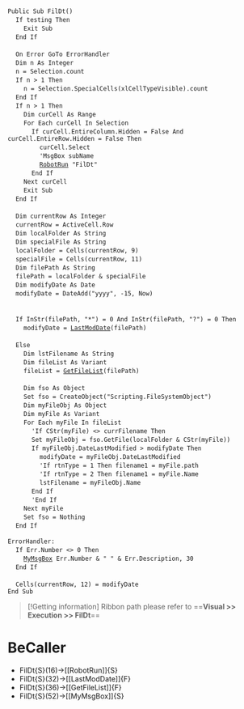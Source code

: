 &nbsp;  &nbsp;  &nbsp;  &nbsp;  
`Public Sub FilDt()`  
&nbsp;&nbsp;&nbsp;&nbsp;`If testing Then`  
&nbsp;&nbsp;&nbsp;&nbsp;&nbsp;&nbsp;&nbsp;&nbsp;`Exit Sub`  
&nbsp;&nbsp;&nbsp;&nbsp;`End If`  
&nbsp;  &nbsp;  &nbsp;  &nbsp;  
&nbsp;&nbsp;&nbsp;&nbsp;`On Error GoTo ErrorHandler`  
&nbsp;&nbsp;&nbsp;&nbsp;`Dim n As Integer`  
&nbsp;&nbsp;&nbsp;&nbsp;`n = Selection.count`  
&nbsp;&nbsp;&nbsp;&nbsp;`If n > 1 Then`  
&nbsp;&nbsp;&nbsp;&nbsp;&nbsp;&nbsp;&nbsp;&nbsp;`n = Selection.SpecialCells(xlCellTypeVisible).count`  
&nbsp;&nbsp;&nbsp;&nbsp;`End If`  
&nbsp;&nbsp;&nbsp;&nbsp;`If n > 1 Then`  
&nbsp;&nbsp;&nbsp;&nbsp;&nbsp;&nbsp;&nbsp;&nbsp;`Dim curCell As Range`  
&nbsp;&nbsp;&nbsp;&nbsp;&nbsp;&nbsp;&nbsp;&nbsp;`For Each curCell In Selection`  
&nbsp;&nbsp;&nbsp;&nbsp;&nbsp;&nbsp;&nbsp;&nbsp;&nbsp;&nbsp;&nbsp;&nbsp;`If curCell.EntireColumn.Hidden = False And curCell.EntireRow.Hidden = False Then`  
&nbsp;&nbsp;&nbsp;&nbsp;&nbsp;&nbsp;&nbsp;&nbsp;&nbsp;&nbsp;&nbsp;&nbsp;&nbsp;&nbsp;&nbsp;&nbsp;`curCell.Select`  
&nbsp;&nbsp;&nbsp;&nbsp;&nbsp;&nbsp;&nbsp;&nbsp;&nbsp;&nbsp;&nbsp;&nbsp;&nbsp;&nbsp;&nbsp;&nbsp;`'MsgBox subName`  
&nbsp;&nbsp;&nbsp;&nbsp;&nbsp;&nbsp;&nbsp;&nbsp;&nbsp;&nbsp;&nbsp;&nbsp;&nbsp;&nbsp;&nbsp;&nbsp;[`RobotRun`](RobotRun)` "FilDt"`  
&nbsp;&nbsp;&nbsp;&nbsp;&nbsp;&nbsp;&nbsp;&nbsp;&nbsp;&nbsp;&nbsp;&nbsp;`End If`  
&nbsp;&nbsp;&nbsp;&nbsp;&nbsp;&nbsp;&nbsp;&nbsp;`Next curCell`  
&nbsp;&nbsp;&nbsp;&nbsp;&nbsp;&nbsp;&nbsp;&nbsp;`Exit Sub`  
&nbsp;&nbsp;&nbsp;&nbsp;`End If`  
&nbsp;  &nbsp;  &nbsp;  &nbsp;  
&nbsp;&nbsp;&nbsp;&nbsp;`Dim currentRow As Integer`  
&nbsp;&nbsp;&nbsp;&nbsp;`currentRow = ActiveCell.Row`  
&nbsp;&nbsp;&nbsp;&nbsp;`Dim localFolder As String`  
&nbsp;&nbsp;&nbsp;&nbsp;`Dim specialFile As String`  
&nbsp;&nbsp;&nbsp;&nbsp;`localFolder = Cells(currentRow, 9)`  
&nbsp;&nbsp;&nbsp;&nbsp;`specialFile = Cells(currentRow, 11)`  
&nbsp;&nbsp;&nbsp;&nbsp;`Dim filePath As String`  
&nbsp;&nbsp;&nbsp;&nbsp;`filePath = localFolder & specialFile`  
&nbsp;&nbsp;&nbsp;&nbsp;`Dim modifyDate As Date`  
&nbsp;&nbsp;&nbsp;&nbsp;`modifyDate = DateAdd("yyyy", -15, Now)`  
&nbsp;  &nbsp;  &nbsp;  &nbsp;  
&nbsp;  &nbsp;  &nbsp;  &nbsp;  
&nbsp;&nbsp;&nbsp;&nbsp;`If InStr(filePath, "*") = 0 And InStr(filePath, "?") = 0 Then`  
&nbsp;&nbsp;&nbsp;&nbsp;&nbsp;&nbsp;&nbsp;&nbsp;`modifyDate = `[`LastModDate`](LastModDate)`(filePath)`  
&nbsp;  &nbsp;  &nbsp;  &nbsp;  
&nbsp;&nbsp;&nbsp;&nbsp;`Else`  
&nbsp;&nbsp;&nbsp;&nbsp;&nbsp;&nbsp;&nbsp;&nbsp;`Dim lstFilename As String`  
&nbsp;&nbsp;&nbsp;&nbsp;&nbsp;&nbsp;&nbsp;&nbsp;`Dim fileList As Variant`  
&nbsp;&nbsp;&nbsp;&nbsp;&nbsp;&nbsp;&nbsp;&nbsp;`fileList = `[`GetFileList`](GetFileList)`(filePath)`  
&nbsp;  &nbsp;  &nbsp;  &nbsp;  
&nbsp;&nbsp;&nbsp;&nbsp;&nbsp;&nbsp;&nbsp;&nbsp;`Dim fso As Object`  
&nbsp;&nbsp;&nbsp;&nbsp;&nbsp;&nbsp;&nbsp;&nbsp;`Set fso = CreateObject("Scripting.FileSystemObject")`  
&nbsp;&nbsp;&nbsp;&nbsp;&nbsp;&nbsp;&nbsp;&nbsp;`Dim myFileObj As Object`  
&nbsp;&nbsp;&nbsp;&nbsp;&nbsp;&nbsp;&nbsp;&nbsp;`Dim myFile As Variant`  
&nbsp;&nbsp;&nbsp;&nbsp;&nbsp;&nbsp;&nbsp;&nbsp;`For Each myFile In fileList`  
&nbsp;&nbsp;&nbsp;&nbsp;&nbsp;&nbsp;&nbsp;&nbsp;&nbsp;&nbsp;&nbsp;&nbsp;`'If CStr(myFile) <> currFilename Then`  
&nbsp;&nbsp;&nbsp;&nbsp;&nbsp;&nbsp;&nbsp;&nbsp;&nbsp;&nbsp;&nbsp;&nbsp;`Set myFileObj = fso.GetFile(localFolder & CStr(myFile))`  
&nbsp;&nbsp;&nbsp;&nbsp;&nbsp;&nbsp;&nbsp;&nbsp;&nbsp;&nbsp;&nbsp;&nbsp;`If myFileObj.DateLastModified > modifyDate Then`  
&nbsp;&nbsp;&nbsp;&nbsp;&nbsp;&nbsp;&nbsp;&nbsp;&nbsp;&nbsp;&nbsp;&nbsp;&nbsp;&nbsp;&nbsp;&nbsp;`modifyDate = myFileObj.DateLastModified`  
&nbsp;&nbsp;&nbsp;&nbsp;&nbsp;&nbsp;&nbsp;&nbsp;&nbsp;&nbsp;&nbsp;&nbsp;&nbsp;&nbsp;&nbsp;&nbsp;`'If rtnType = 1 Then filename1 = myFile.path`  
&nbsp;&nbsp;&nbsp;&nbsp;&nbsp;&nbsp;&nbsp;&nbsp;&nbsp;&nbsp;&nbsp;&nbsp;&nbsp;&nbsp;&nbsp;&nbsp;`'If rtnType = 2 Then filename1 = myFile.Name`  
&nbsp;&nbsp;&nbsp;&nbsp;&nbsp;&nbsp;&nbsp;&nbsp;&nbsp;&nbsp;&nbsp;&nbsp;&nbsp;&nbsp;&nbsp;&nbsp;`lstFilename = myFileObj.Name`  
&nbsp;&nbsp;&nbsp;&nbsp;&nbsp;&nbsp;&nbsp;&nbsp;&nbsp;&nbsp;&nbsp;&nbsp;`End If`  
&nbsp;&nbsp;&nbsp;&nbsp;&nbsp;&nbsp;&nbsp;&nbsp;&nbsp;&nbsp;&nbsp;&nbsp;`'End If`  
&nbsp;&nbsp;&nbsp;&nbsp;&nbsp;&nbsp;&nbsp;&nbsp;`Next myFile`  
&nbsp;&nbsp;&nbsp;&nbsp;&nbsp;&nbsp;&nbsp;&nbsp;`Set fso = Nothing`  
&nbsp;&nbsp;&nbsp;&nbsp;`End If`  
&nbsp;  &nbsp;  &nbsp;  &nbsp;  
`ErrorHandler:`  
&nbsp;&nbsp;&nbsp;&nbsp;`If Err.Number <> 0 Then`  
&nbsp;&nbsp;&nbsp;&nbsp;&nbsp;&nbsp;&nbsp;&nbsp;[`MyMsgBox`](MyMsgBox)` Err.Number & " " & Err.Description, 30`  
&nbsp;&nbsp;&nbsp;&nbsp;`End If`  
&nbsp;  &nbsp;  &nbsp;  &nbsp;  
&nbsp;&nbsp;&nbsp;&nbsp;`Cells(currentRow, 12) = modifyDate`  
`End Sub`  


> [!Getting information]
> Ribbon path please refer to ==**Visual >> Execution >> FilDt**==


# BeCaller
- FilDt{S}(16)->[[RobotRun]]{S}
- FilDt{S}(32)->[[LastModDate]]{F}
- FilDt{S}(36)->[[GetFileList]]{F}
- FilDt{S}(52)->[[MyMsgBox]]{S}

